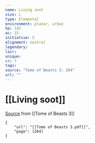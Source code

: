 ```yaml
---
name: Living soot
size: L
type: Elemental
environment: planar, urban
hp: 142
ac: 15
initiative: 5
alignment: neutral
legendary: 
lair: 
unique: 
cr: 7
tags: 
source: "Tome of Beasts 3: 264"
url: ""
---
```

# [[Living soot]]

[Source](zotero://open-pdf/library/items/BLGR9HVR?page=264) from [[Tome of Beasts 3]]

```pdf
{
	"url": "[[Tome of Beasts 3.pdf]]",
	"page": [264]
}
```

